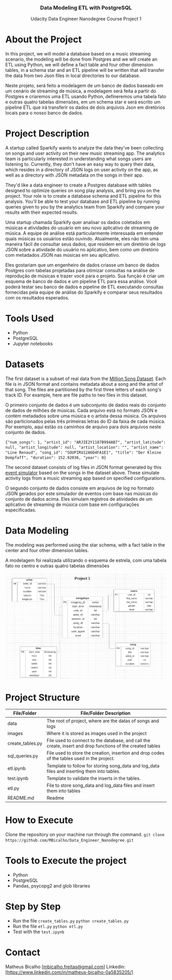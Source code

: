 <h3 align="center">Data Modeling ETL with PostgreSQL</h3>
<p align="center">
 Udacity Data Engineer Nanodegree Course Project 1
 <br />
</p>


# About the Project

In this project, we will model a database based on a music streaming scenario, the modeling will be done from Postgres and we will create an ETL using Python, we will define a fact table and four other dimension tables, in a schema star and an ETL pipeline will be written that will transfer the data from two Json files in local directories to our database.

Neste projeto, será feito a modelagem de um banco de dados baseado em um cenário de streaming de música, a modelagem será feita a partir do Postgres e criaremos uma ETL usando Python, defineremos uma tabela fato e outras quatro tabelas dimensões, em um schema star e será escrito um pipeline ETL que irá transferir os dados de dois arquivos Json em diretórios locais para o nosso banco de dados.

# Project Description

A startup called Sparkify wants to analyze the data they've been collecting on songs and user activity on their new music streaming app. The analytics team is particularly interested in understanding what songs users are listening to. Currently, they don't have an easy way to query their data, which resides in a directory of JSON logs on user activity on the app, as well as a directory with JSON metadata on the songs in their app.

They'd like a data engineer to create a Postgres database with tables designed to optimize queries on song play analysis, and bring you on the project. Your role is to create a database schema and ETL pipeline for this analysis. You'll be able to test your database and ETL pipeline by running queries given to you by the analytics team from Sparkify and compare your results with their expected results.

Uma startup chamada Sparkify quer analisar os dados coletados em músicas e atividades do usuário em seu novo aplicativo de streaming de música. A equipe de análise está particularmente interessada em entender quais músicas os usuários estão ouvindo. Atualmente, eles não têm uma maneira fácil de consultar seus dados, que residem em um diretório de logs JSON sobre a atividade do usuário no aplicativo, bem como um diretório com metadados JSON nas músicas em seu aplicativo.

Eles gostariam que um engenheiro de dados criasse um banco de dados Postgres com tabelas projetadas para otimizar consultas na análise de reprodução de músicas e trazer você para o projeto. Sua função é criar um esquema de banco de dados e um pipeline ETL para essa análise. Você poderá testar seu banco de dados e pipeline de ETL executando consultas fornecidas pela equipe de análise do Sparkify e comparar seus resultados com os resultados esperados.

# Tools Used

* Python
* PostgreSQL
* Jupyter notebooks

# Datasets

The first dataset is a subset of real data from the [Million Song Dataset](http://millionsongdataset.com/). Each file is in JSON format and contains metadata about a song and the artist of that song. The files are partitioned by the first three letters of each song's track ID. For example, here are file paths to two files in this dataset.

O primeiro conjunto de dados é um subconjunto de dados reais do conjunto de dados de milhões de músicas. Cada arquivo está no formato JSON e contém metadados sobre uma música e o artista dessa música. Os arquivos são particionados pelas três primeiras letras do ID da faixa de cada música. Por exemplo, aqui estão os caminhos de arquivo para dois arquivos neste conjunto de dados.

```
{"num_songs": 1, "artist_id": "ARJIE2Y1187B994AB7", "artist_latitude": null, "artist_longitude": null, "artist_location": "", "artist_name": "Line Renaud", "song_id": "SOUPIRU12A6D4FA1E1", "title": "Der Kleine Dompfaff", "duration": 152.92036, "year": 0}
```




The second dataset consists of log files in JSON format generated by this [event simulator](https://github.com/Interana/eventsim) based on the songs in the dataset above. These simulate activity logs from a music streaming app based on specified configurations.

O segundo conjunto de dados consiste em arquivos de log no formato JSON gerados por este simulador de eventos com base nas músicas do conjunto de dados acima. Eles simulam registros de atividades de um aplicativo de streaming de música com base em configurações especificadas.


# Data Modeling

The modeling was performed using the star schema, with a fact table in the center and four other dimension tables.

A modelagem foi realizada utilizando o esquema de estrela, com uma tabela fato no centro e outras quatro tabelas dimensões

![ERD](./images/Screenshot_44.png)


# Project Structure

|File/Folder| File/Folder Description |
| --- | --- |
| data | The root of project, where are the datas of songs and logs |
| images | Where it is stored as images used in the project |
| create_tables.py | File used to connect to the database, and call the create, insert and drop functions of the created tables |
| sql_queries.py | File used to store the creation, insertion and drop codes of the tables used in the project. |
| etl.ipynb | Template to follow for storing song_data and log_data files and inserting them into tables. |
| test.ipynb | Template to validate the inserts in the tables. |
| etl.py | File to store song_data and log_data files and insert them into tables |
| README.md | Readme |

# How to Execute

Clone the repository on your machine run through the command.
```git clone https://github.com/MBicalho/Data_Engineer_Nanodegree.git```

# Tools to Execute the project

* Python
* PostgreSQL
* Pandas, psycopg2 and glob libraries

# Step by Step

* Run the file ```create_tables.py```
```python create_tables.py```
* Run the file ```etl.py```
```python etl.py```
* Test with the ```test.ipynb```

# Contact
Matheus Bicalho [mbicalho.freitas@gmail.com]
Linkedin: [https://www.linkedin.com/in/matheus-bicalho-0a5835205/]
